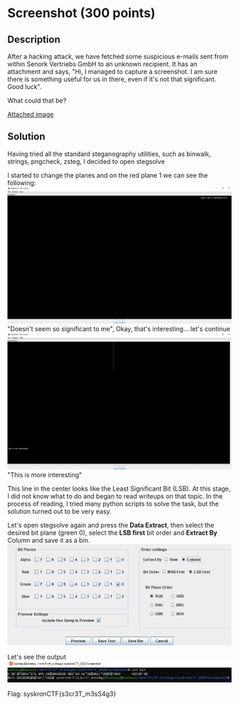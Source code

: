 # Screenshot (300 points)

## Description

After a hacking attack, we have fetched some suspicious e-mails sent from within Senork Vertriebs GmbH to an unknown recipient. It has an attachment and says, "Hi, I managed to capture a screenshot. I am sure there is something useful for us in there, even if it's not that significant. Good luck".

What could that be?

[Attached image](resources/Screenshot_2020-05-19_at_11.38.08_AM.png)

## Solution

Having tried all the standard steganography utilities, such as binwalk, strings, pngcheck, zsteg, I decided to open stegsolve

I started to change the planes and on the red plane 1 we can see the following:
![](resources/Ee3aU3d4H1M.jpg)
"Doesn't seem so significant to me", Okay, that's interesting... let's continue
![](resources/yp7ynRsuGg0.jpg)
"This is more interesting"

This line in the center looks like the Least Significant Bit (LSB). At this stage, I did not know what to do and began to read writeups on that topic. In the process of reading, I tried many python scripts to solve the task, but the solution turned out to be very easy.

Let's open stegsolve again and press the **Data Extract**, then select the desired bit plane (green 0), select the **LSB first** bit order and **Extract By** Column and save it as a bin.
![](resources/viJHJWVy-zY.jpg)

Let's see the output
![](resources/707mgewzPog.jpg)

Flag: syskronCTF\{s3cr3T_m3sS4g3}
